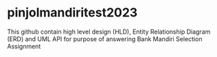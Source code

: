 # pinjolmandiritest2023
This github contain high level design (HLD), Entity Relationship Diagram (ERD) and UML API for purpose of answering Bank Mandiri Selection Assignment
